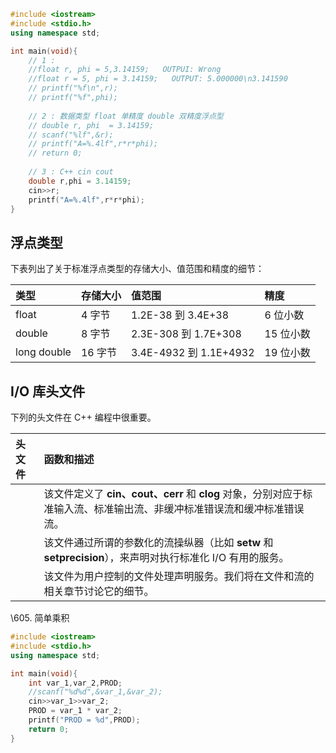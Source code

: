 

```c++
#include <iostream>
#include <stdio.h>
using namespace std;

int main(void){
    // 1 :
    //float r, phi = 5,3.14159;   OUTPUI: Wrong
    //float r = 5, phi = 3.14159;   OUTPUT: 5.000000\n3.141590
    // printf("%f\n",r);
    // printf("%f",phi);
    
    // 2 : 数据类型 float 单精度 double 双精度浮点型
    // double r, phi  = 3.14159;
    // scanf("%lf",&r);
    // printf("A=%.4lf",r*r*phi);
    // return 0;
    
    // 3 : C++ cin cout
    double r,phi = 3.14159;
    cin>>r;
    printf("A=%.4lf",r*r*phi);
}
```

## 浮点类型

下表列出了关于标准浮点类型的存储大小、值范围和精度的细节：

| 类型        | 存储大小 | 值范围                 | 精度      |
| :---------- | :------- | :--------------------- | :-------- |
| float       | 4 字节   | 1.2E-38 到 3.4E+38     | 6 位小数  |
| double      | 8 字节   | 2.3E-308 到 1.7E+308   | 15 位小数 |
| long double | 16 字节  | 3.4E-4932 到 1.1E+4932 | 19 位小数 |



## I/O 库头文件

下列的头文件在 C++ 编程中很重要。

| 头文件     | 函数和描述                                                   |
| :--------- | :----------------------------------------------------------- |
| <iostream> | 该文件定义了 **cin、cout、cerr** 和 **clog** 对象，分别对应于标准输入流、标准输出流、非缓冲标准错误流和缓冲标准错误流。 |
| <iomanip>  | 该文件通过所谓的参数化的流操纵器（比如 **setw** 和 **setprecision**），来声明对执行标准化 I/O 有用的服务。 |
| <fstream>  | 该文件为用户控制的文件处理声明服务。我们将在文件和流的相关章节讨论它的细节。 |





\605. 简单乘积

```c++
#include <iostream>
#include <stdio.h>
using namespace std;

int main(void){
    int var_1,var_2,PROD;
    //scanf("%d%d",&var_1,&var_2);
    cin>>var_1>>var_2;
    PROD = var_1 * var_2;
    printf("PROD = %d",PROD);
    return 0;
}
```

